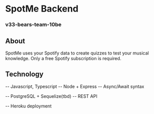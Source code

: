 # SpotMe Backend
### v33-bears-team-10be

## About
SpotMe uses your Spotify data to create quizzes to test your musical knowledge. Only a free Spotify subscription is required.

## Technology
-- Javascript, Typescript
-- Node + Express
-- Async/Await syntax

-- PostgreSQL + Sequelize(tbd)
-- REST API

-- Heroku deployment

